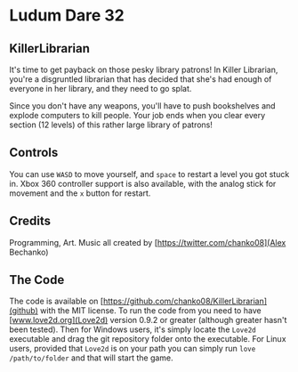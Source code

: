 # Ludum Dare 32 #

## KillerLibrarian ##
It's time to get payback on those pesky library patrons!
In Killer Librarian, you're a disgruntled librarian that has decided that she's had enough of everyone in her library, and they need to go splat.

Since you don't have any weapons, you'll have to push bookshelves and explode computers to kill people.
Your job ends when you clear every section (12 levels) of this rather large library of patrons!

## Controls ##
You can use `WASD` to move yourself, and `space` to restart a level you got stuck in.
Xbox 360 controller support is also available, with the analog stick for movement and the `x` button for restart.

## Credits ##
Programming, Art. Music all created by [https://twitter.com/chanko08](Alex Bechanko)


## The Code
The code is available on [https://github.com/chanko08/KillerLibrarian](github) with the MIT license.
To run the code from you need to have [www.love2d.org](Love2d) version 0.9.2 or greater (although greater hasn't been tested).
Then for Windows users, it's simply locate the `Love2d` executable and drag the git repository folder onto the executable.
For Linux users, provided that `Love2d` is on your path you can simply run `love /path/to/folder` and that will start the game.